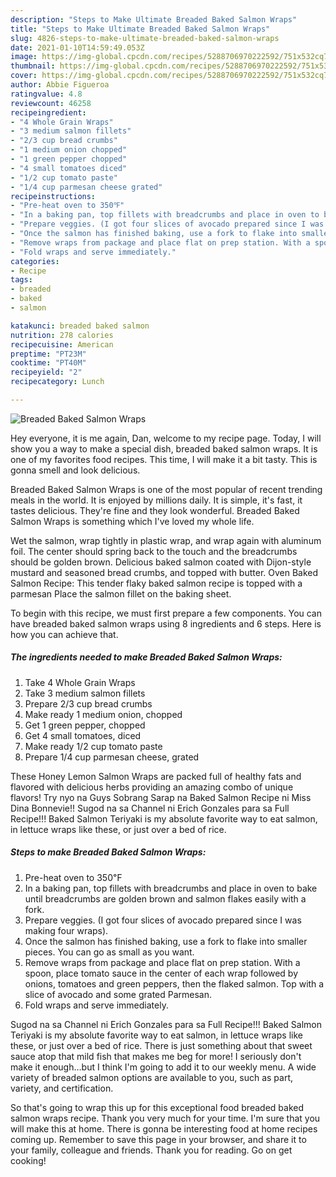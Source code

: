 ```yaml
---
description: "Steps to Make Ultimate Breaded Baked Salmon Wraps"
title: "Steps to Make Ultimate Breaded Baked Salmon Wraps"
slug: 4826-steps-to-make-ultimate-breaded-baked-salmon-wraps
date: 2021-01-10T14:59:49.053Z
image: https://img-global.cpcdn.com/recipes/5288706970222592/751x532cq70/breaded-baked-salmon-wraps-recipe-main-photo.jpg
thumbnail: https://img-global.cpcdn.com/recipes/5288706970222592/751x532cq70/breaded-baked-salmon-wraps-recipe-main-photo.jpg
cover: https://img-global.cpcdn.com/recipes/5288706970222592/751x532cq70/breaded-baked-salmon-wraps-recipe-main-photo.jpg
author: Abbie Figueroa
ratingvalue: 4.8
reviewcount: 46258
recipeingredient:
- "4 Whole Grain Wraps"
- "3 medium salmon fillets"
- "2/3 cup bread crumbs"
- "1 medium onion chopped"
- "1 green pepper chopped"
- "4 small tomatoes diced"
- "1/2 cup tomato paste"
- "1/4 cup parmesan cheese grated"
recipeinstructions:
- "Pre-heat oven to 350℉"
- "In a baking pan, top fillets with breadcrumbs and place in oven to bake until breadcrumbs are golden brown and salmon flakes easily with a fork."
- "Prepare veggies. (I got four slices of avocado prepared since I was making four wraps)."
- "Once the salmon has finished baking, use a fork to flake into smaller pieces. You can go as small as you want."
- "Remove wraps from package and place flat on prep station. With a spoon, place tomato sauce in the center of each wrap followed by onions, tomatoes and green peppers, then the flaked salmon. Top with a slice of avocado and some grated Parmesan."
- "Fold wraps and serve immediately."
categories:
- Recipe
tags:
- breaded
- baked
- salmon

katakunci: breaded baked salmon 
nutrition: 278 calories
recipecuisine: American
preptime: "PT23M"
cooktime: "PT40M"
recipeyield: "2"
recipecategory: Lunch

---
```



![Breaded Baked Salmon Wraps](https://img-global.cpcdn.com/recipes/5288706970222592/751x532cq70/breaded-baked-salmon-wraps-recipe-main-photo.jpg)

Hey everyone, it is me again, Dan, welcome to my recipe page. Today, I will show you a way to make a special dish, breaded baked salmon wraps. It is one of my favorites food recipes. This time, I will make it a bit tasty. This is gonna smell and look delicious.

Breaded Baked Salmon Wraps is one of the most popular of recent trending meals in the world. It is enjoyed by millions daily. It is simple, it's fast, it tastes delicious. They're fine and they look wonderful. Breaded Baked Salmon Wraps is something which I've loved my whole life.

Wet the salmon, wrap tightly in plastic wrap, and wrap again with aluminum foil. The center should spring back to the touch and the breadcrumbs should be golden brown. Delicious baked salmon coated with Dijon-style mustard and seasoned bread crumbs, and topped with butter. Oven Baked Salmon Recipe: This tender flaky baked salmon recipe is topped with a parmesan Place the salmon fillet on the baking sheet.


To begin with this recipe, we must first prepare a few components. You can have breaded baked salmon wraps using 8 ingredients and 6 steps. Here is how you can achieve that.

<!--inarticleads1-->

##### The ingredients needed to make Breaded Baked Salmon Wraps:

1. Take 4 Whole Grain Wraps
1. Take 3 medium salmon fillets
1. Prepare 2/3 cup bread crumbs
1. Make ready 1 medium onion, chopped
1. Get 1 green pepper, chopped
1. Get 4 small tomatoes, diced
1. Make ready 1/2 cup tomato paste
1. Prepare 1/4 cup parmesan cheese, grated


These Honey Lemon Salmon Wraps are packed full of healthy fats and flavored with delicious herbs providing an amazing combo of unique flavors! Try nyo na Guys Sobrang Sarap na Baked Salmon Recipe ni Miss Dina Bonnevie!! Sugod na sa Channel ni Erich Gonzales para sa Full Recipe!!! Baked Salmon Teriyaki is my absolute favorite way to eat salmon, in lettuce wraps like these, or just over a bed of rice. 

<!--inarticleads2-->

##### Steps to make Breaded Baked Salmon Wraps:

1. Pre-heat oven to 350℉
1. In a baking pan, top fillets with breadcrumbs and place in oven to bake until breadcrumbs are golden brown and salmon flakes easily with a fork.
1. Prepare veggies. (I got four slices of avocado prepared since I was making four wraps).
1. Once the salmon has finished baking, use a fork to flake into smaller pieces. You can go as small as you want.
1. Remove wraps from package and place flat on prep station. With a spoon, place tomato sauce in the center of each wrap followed by onions, tomatoes and green peppers, then the flaked salmon. Top with a slice of avocado and some grated Parmesan.
1. Fold wraps and serve immediately.


Sugod na sa Channel ni Erich Gonzales para sa Full Recipe!!! Baked Salmon Teriyaki is my absolute favorite way to eat salmon, in lettuce wraps like these, or just over a bed of rice. There is just something about that sweet sauce atop that mild fish that makes me beg for more! I seriously don&#39;t make it enough…but I think I&#39;m going to add it to our weekly menu. A wide variety of breaded salmon options are available to you, such as part, variety, and certification. 

So that's going to wrap this up for this exceptional food breaded baked salmon wraps recipe. Thank you very much for your time. I'm sure that you will make this at home. There is gonna be interesting food at home recipes coming up. Remember to save this page in your browser, and share it to your family, colleague and friends. Thank you for reading. Go on get cooking!
